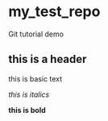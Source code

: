 # my_test_repo
Git tutorial demo

## this is a header

this is basic text

*this is italics*

**this is bold**

